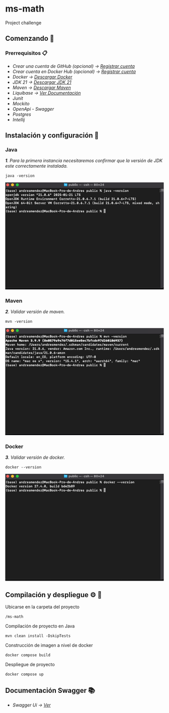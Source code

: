 # ms-math

Project challenge

## Comenzando 🏁


### Prerrequisitos 📋

* _Crear una cuenta de GitHub (opcional) -> [Registrar cuenta](https://github.com/join)_
* _Crear cuenta en Docker Hub (opcional) -> [Registrar cuenta](https://www.docker.com/products/docker-hub/)_
* _Docker -> [Descargar Docker](https://www.docker.com/products/docker-desktop/)_
* _JDK 21 -> [Descargar JDK 21](https://docs.aws.amazon.com/corretto/latest/corretto-21-ug/downloads-list.html)_
* _Maven -> [Descargar Maven](https://maven.apache.org/download.cgi)_
* _Liquibase -> [Ver Documentación](https://docs.liquibase.com/tools-integrations/maven/getting-started-liquibase-maven.html)_
* _Junit_
* _Mockito_
* _OpenApi - Swagger_
* _Postgres_
* _Intellij_

## Instalación y configuración 🔧

### Java

_**1**. Para la primera instancia necesitaremos confirmar que la versión de JDK este correctamente instalada._

```
java -version
```
![img.png](src/main/resources/img/img.png)

### Maven

_**2**. Validar versión de maven._

```
mvn -version
```
![img_1.png](src/main/resources/img/img_1.png)

### Docker

_**3**. Validar versión de docker._

```
docker --version
```
![img_2.png](src/main/resources/img/img_2.png)

## Compilación y despliegue ⚙️ 🚀

Ubicarse en la carpeta del proyecto

```
/ms-math
```

Compilación de proyecto en Java

```
mvn clean install -DskipTests
```

Construcción de imagen a nivel de docker

```
docker compose build
```

Despliegue de proyecto

```
docker compose up
```

## Documentación Swagger 📚

* _Swagger Ui -> [Ver](http://localhost:8080/math-ms/swagger-ui/index.html#/)_






